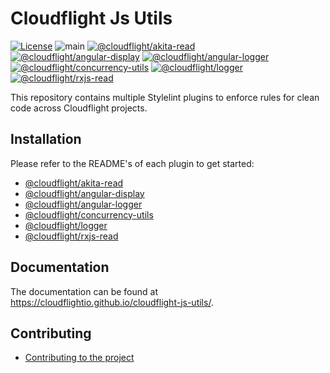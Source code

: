 # Cloudflight Js Utils

[![License](https://img.shields.io/badge/License-Apache_2.0-green.svg)](https://opensource.org/licenses/Apache-2.0)
![main](https://github.com/cloudflightio/cloudflight-js-utils/actions/workflows/build.yml/badge.svg?branch=main)
[![@cloudflight/akita-read](https://img.shields.io/npm/v/@cloudflight/akita-read?label=@cloudflight/akita-read)](https://www.npmjs.com/package/@cloudflight/akita-read)
[![@cloudflight/angular-display](https://img.shields.io/npm/v/@cloudflight/angular-display?label=@cloudflight/angular-display)](https://www.npmjs.com/package/@cloudflight/angular-display)
[![@cloudflight/angular-logger](https://img.shields.io/npm/v/@cloudflight/angular-logger?label=@cloudflight/angular-logger)](https://www.npmjs.com/package/@cloudflight/angular-logger)
[![@cloudflight/concurrency-utils](https://img.shields.io/npm/v/@cloudflight/concurrency-utils?label=@cloudflight/concurrency-utils)](https://www.npmjs.com/package/@cloudflight/concurrency-utils)
[![@cloudflight/logger](https://img.shields.io/npm/v/@cloudflight/logger?label=@cloudflight/logger)](https://www.npmjs.com/package/@cloudflight/logger)
[![@cloudflight/rxjs-read](https://img.shields.io/npm/v/@cloudflight/rxjs-read?label=@cloudflight/rxjs-read)](https://www.npmjs.com/package/@cloudflight/rxjs-read)

This repository contains multiple Stylelint plugins to enforce rules for clean code across Cloudflight projects.

## Installation

Please refer to the README's of each plugin to get started:

-   [@cloudflight/akita-read](packages/akita-read/README.md)
-   [@cloudflight/angular-display](packages/angular-display/README.md)
-   [@cloudflight/angular-logger](packages/angular-logger/README.md)
-   [@cloudflight/concurrency-utils](packages/concurrency-utils/README.md)
-   [@cloudflight/logger](packages/logger/README.md)
-   [@cloudflight/rxjs-read](packages/rxjs-read/README.md)

## Documentation

The documentation can be found at https://cloudflightio.github.io/cloudflight-js-utils/.

## Contributing

-   [Contributing to the project](CONTRIBUTING.md)
